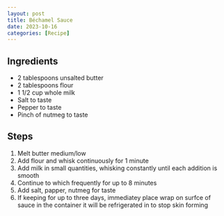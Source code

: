 ```yaml
---
layout: post
title: Béchamel Sauce
date: 2023-10-16
categories: [Recipe]
---
```


## Ingredients

* 2 tablespoons unsalted butter
* 2 tablespoons flour
* 1 1/2 cup whole milk
* Salt to taste
* Pepper to taste
* Pinch of nutmeg to taste

## Steps

1. Melt butter medium/low
1. Add flour and whisk continuously for 1 minute
1. Add milk in small quantities, whisking constantly until each addition is smooth
2. Continue to which frequently for up to 8 minutes
3. Add salt, papper, nutmeg for taste
4. If keeping for up to three days, immediatey place wrap on surfce of sauce in the container it will be refrigerated in to stop skin forming
